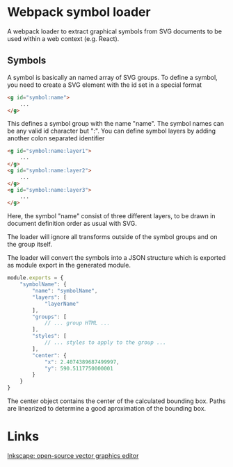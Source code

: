 # Webpack symbol loader

A webpack loader to extract graphical symbols from SVG documents to be used within a web context
(e.g. React).

## Symbols

A symbol is basically an named array of SVG groups. To define a symbol, you need to 
create a SVG <g/> element with the id set in a special format

```HTML
<g id="symbol:name">
    ...
</g>
```

This defines a symbol group with the name "name". The symbol names can be any valid id character but ":".
You can define symbol layers by adding another colon separated identifier


```HTML
<g id="symbol:name:layer1">
    ...
</g>
<g id="symbol:name:layer2">
    ...
</g>
<g id="symbol:name:layer3">
    ...
</g>
```

Here, the symbol "name" consist of three different layers, to be drawn in document definition order
as usual with SVG.

The loader will ignore all transforms outside of the symbol groups and on the group itself. 

The loader will convert the symbols into a JSON structure which is exported as module export
in the generated module.


```Javascript
module.exports = {
    "symbolName": {
        "name": "symbolName",
        "layers": [
            "layerName"
        ],
        "groups": [
            // ... group HTML ...
        ],
        "styles": [
            // ... styles to apply to the group ...
        ],
        "center": {
            "x": 2.4074389687499997,
            "y": 590.5117750000001
        }
    }
}
```

The center object contains the center of the calculated bounding box. Paths are linearized to 
determine a good aproximation of the bounding box. 

# Links

[Inkscape: open-source vector graphics editor](https://inkscape.org/)


